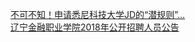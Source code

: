   
[不可不知！申请悉尼科技大学JD的“潜规则”...](http://www.dianyue.me/archives/372/ketvy9rxaue3zjiu/)  
[辽宁金融职业学院2018年公开招聘人员公告](http://www.dianyue.me/archives/258/2uwatuzzte6ugmvr/)